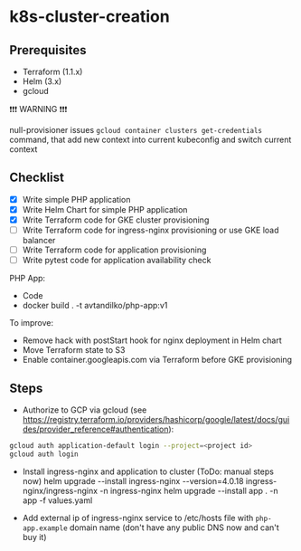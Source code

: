 # k8s-cluster-creation

## Prerequisites

* Terraform (1.1.x)
* Helm (3.x)
* gcloud

❗❗❗ WARNING ❗❗❗

null-provisioner issues `gcloud container clusters get-credentials` command, that add new context into current kubeconfig and switch current context

## Checklist

* [x] Write simple PHP application
* [x] Write Helm Chart for simple PHP application
* [x] Write Terraform code for GKE cluster provisioning
* [ ] Write Terraform code for ingress-nginx provisioning or use GKE load balancer
* [ ] Write Terraform code for application provisioning
* [ ] Write pytest code for application availability check

PHP App:

* Code
* docker build . -t avtandilko/php-app:v1

To improve:

* Remove hack with postStart hook for nginx deployment in Helm chart
* Move Terraform state to S3
* Enable container.googleapis.com via Terraform before GKE provisioning

## Steps

* Authorize to GCP via gcloud (see https://registry.terraform.io/providers/hashicorp/google/latest/docs/guides/provider_reference#authentication):

```bash
gcloud auth application-default login --project=<project id>
gcloud auth login
```

* Install ingress-nginx and application to cluster (ToDo: manual steps now)
helm upgrade --install ingress-nginx --version=4.0.18 ingress-nginx/ingress-nginx -n ingress-nginx
helm upgrade --install app . -n app -f values.yaml

* Add external ip of ingress-nginx service to /etc/hosts file with `php-app.example` domain name (don't have any public DNS now and can't buy it)
